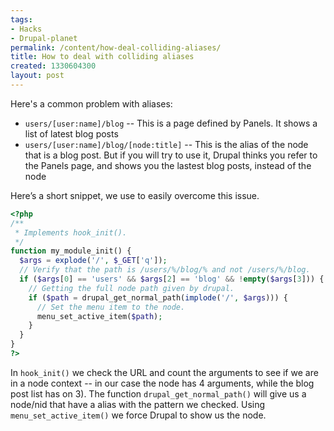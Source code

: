 ```yaml
---
tags:
- Hacks
- Drupal-planet
permalink: /content/how-deal-colliding-aliases/
title: How to deal with colliding aliases
created: 1330604300
layout: post
---
```

Here's a common problem with aliases:

* ``users/[user:name]/blog`` -- This is a page defined by Panels. It shows a list of latest blog posts
* ``users/[user:name]/blog/[node:title]`` -- This is the alias of the node that is a blog post. But if you will try to use it, Drupal thinks you refer to the Panels page, and shows you the lastest blog posts, instead of the node

<!-- more -->

Here’s a short snippet, we use to easily overcome this issue.

```php
<?php
/**
 * Implements hook_init().
 */
function my_module_init() {
  $args = explode('/', $_GET['q']);
  // Verify that the path is /users/%/blog/% and not /users/%/blog.
  if ($args[0] == 'users' && $args[2] == 'blog' && !empty($args[3])) {
    // Getting the full node path given by drupal.
    if ($path = drupal_get_normal_path(implode('/', $args))) {
      // Set the menu item to the node.
      menu_set_active_item($path);
    }
  }
}
?>
```

In ``hook_init()`` we check the URL and count the arguments to see if we are in a node context -- in our case the node has 4 arguments, while the blog post list has on 3). The function ```drupal_get_normal_path()``` will give us a node/nid that have a alias with the pattern we checked. 
Using ``menu_set_active_item()`` we  force Drupal to show us the node.
